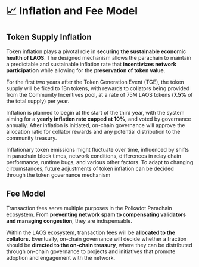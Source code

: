 # 📈 Inflation and Fee Model

## Token Supply Inflation

Token inflation plays a pivotal role in **securing the sustainable economic health of LAOS**. The designed mechanism allows the parachain to maintain a predictable and sustainable inflation rate that **incentivizes network participation** while allowing for the **preservation of token value**.

For the first two years after the Token Generation Event (TGE), the token supply will be fixed to 1Bn tokens, with rewards to collators being provided from the Community Incentives pool, at a rate of 75M  LAOS tokens (**7.5%** of the total supply) per year.

Inflation is planned to begin at the start of the third year, with the system aiming for a **yearly inflation rate capped at 10%,** and voted by governance annually. After inflation is initiated, on-chain governance will approve the allocation ratio for collator rewards and any potential distribution to the community treasury.

Inflationary token emissions might fluctuate over time, influenced by shifts in parachain block times, network conditions, differences in relay chain performance, runtime bugs, and various other factors. To adapt to changing circumstances, future adjustments of token inflation can be decided through the token governance mechanism



## Fee Model

Transaction fees serve multiple purposes in the Polkadot Parachain ecosystem. From **preventing network spam to compensating validators and managing congestion**, they are indispensable.

Within the LAOS ecosystem,  transaction fees will be **allocated to the collators.** Eventually, on-chain governance will decide whether a fraction should be **directed to the on-chain treasury**, where they can be distributed through on-chain governance to projects and initiatives that promote adoption and engagement with the network.
